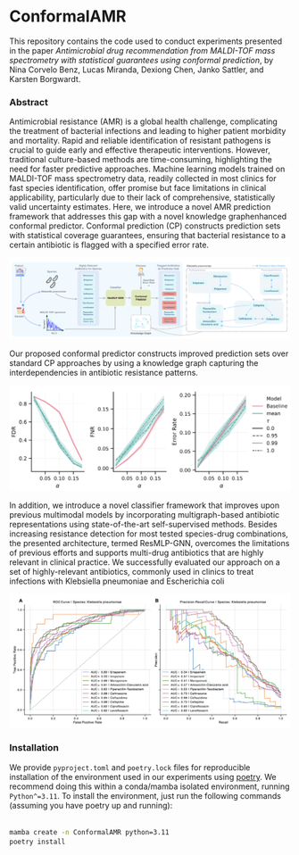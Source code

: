 # ConformalAMR

This repository contains the code used to conduct experiments presented in the paper _Antimicrobial drug recommendation from MALDI-TOF mass spectrometry with statistical guarantees using conformal prediction_, by Nina Corvelo Benz, Lucas Miranda, Dexiong Chen, Janko Sattler, and Karsten Borgwardt.

### Abstract

Antimicrobial resistance (AMR) is a global health challenge, complicating the treatment of
bacterial infections and leading to higher patient morbidity and mortality. Rapid and reliable identification of resistant pathogens is crucial to guide early and effective therapeutic interventions. However, traditional culture-based methods are time-consuming, highlighting the need for faster predictive approaches. Machine learning models trained on MALDI-TOF mass spectrometry data, readily collected
in most clinics for fast species identification, offer promise but face limitations in clinical applicability, particularly due to their lack of comprehensive, statistically valid uncertainty estimates. Here, we introduce a novel AMR prediction framework that addresses this gap with a novel knowledge graphenhanced conformal predictor. Conformal prediction (CP) constructs prediction sets with statistical
coverage guarantees, ensuring that bacterial resistance to a certain antibiotic is flagged with a specified
error rate. 

![Conformal framework](images/pipeline.png "Conformal prediction pipeline.")

Our proposed conformal predictor constructs improved prediction sets over standard CP approaches by using a knowledge graph capturing the interdependencies in antibiotic resistance patterns.

![Conformal performance](images/conformal.png "Our knowledge-graph-enhanced conformal predictor leads to a lower FDR than non-enhanced baselines for a fixed confidence score.")

In addition, we introduce a novel classifier framework that improves upon previous multimodal models by incorporating multigraph-based antibiotic representations using state-of-the-art self-supervised
methods. Besides increasing resistance detection for most tested species-drug combinations, the presented architecture, termed ResMLP-GNN, overcomes the limitations of previous efforts and supports
multi-drug antibiotics that are highly relevant in clinical practice. We successfully evaluated our approach on a set of highly-relevant antibiotics, commonly used in clinics to treat infections with Klebsiella pneumoniae and Escherichia coli

![ROC and PR curves](images/curves.png "ResMLP-GNN reaches SOTA performance when predicting antimicrobial resistance from MALDI-TOF and drug structure.")

### Installation

We provide `pyproject.toml` and `poetry.lock` files for reproducible installation of the environment used in our experiments using [poetry](https://python-poetry.org/). We recommend doing this within a conda/mamba isolated environment, running `Python^=3.11`. To install the environment, just run the following commands (assuming you have poetry up and running):

```bash

mamba create -n ConformalAMR python=3.11
poetry install

```
